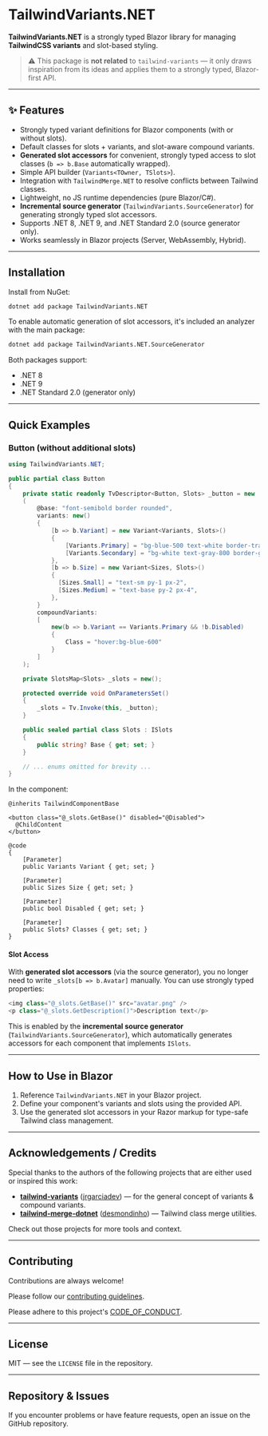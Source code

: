 ﻿# TailwindVariants.NET

**TailwindVariants.NET** is a strongly typed Blazor library for managing **TailwindCSS variants** and slot-based styling.

> ⚠️ This package is **not related** to `tailwind-variants` — it only draws inspiration from its ideas and applies them to a strongly typed, Blazor-first API.

---

## :sparkles: Features

* Strongly typed variant definitions for Blazor components (with or without slots).
* Default classes for slots + variants, and slot-aware compound variants.
* **Generated slot accessors** for convenient, strongly typed access to slot classes (`b => b.Base` automatically wrapped).
* Simple API builder (`Variants<TOwner, TSlots>`).
* Integration with `TailwindMerge.NET` to resolve conflicts between Tailwind classes.
* Lightweight, no JS runtime dependencies (pure Blazor/C#).
* **Incremental source generator** (`TailwindVariants.SourceGenerator`) for generating strongly typed slot accessors.
* Supports .NET 8, .NET 9, and .NET Standard 2.0 (source generator only).
* Works seamlessly in Blazor projects (Server, WebAssembly, Hybrid).

---

## Installation

Install from NuGet:

```bash
dotnet add package TailwindVariants.NET
```

To enable automatic generation of slot accessors, it's included an analyzer with the main package:

```bash
dotnet add package TailwindVariants.NET.SourceGenerator
```

Both packages support:

* .NET 8
* .NET 9
* .NET Standard 2.0 (generator only)

---

## Quick Examples

### Button (without additional slots)

```csharp
using TailwindVariants.NET;

public partial class Button
{
    private static readonly TvDescriptor<Button, Slots> _button = new
    (
        @base: "font-semibold border rounded",
        variants: new()
        {
            [b => b.Variant] = new Variant<Variants, Slots>()
            {
                [Variants.Primary] = "bg-blue-500 text-white border-transparent",
                [Variants.Secondary] = "bg-white text-gray-800 border-gray-400",
            },
            [b => b.Size] = new Variant<Sizes, Slots>()
            {
              [Sizes.Small] = "text-sm py-1 px-2",
              [Sizes.Medium] = "text-base py-2 px-4",
            },
        }
        compoundVariants: 
        [
            new(b => b.Variant == Variants.Primary && !b.Disabled)
            {
                Class = "hover:bg-blue-600"
            }
        ]
    );

    private SlotsMap<Slots> _slots = new();

    protected override void OnParametersSet()
    {
        _slots = Tv.Invoke(this, _button);
    }

    public sealed partial class Slots : ISlots
    {
        public string? Base { get; set; }
    }

    // ... enums omitted for brevity ...
}
```

In the component:

```razor
@inherits TailwindComponentBase

<button class="@_slots.GetBase()" disabled="@Disabled">
  @ChildContent
</button>

@code
{
    [Parameter]
    public Variants Variant { get; set; }

    [Parameter]
    public Sizes Size { get; set; }

    [Parameter]
    public bool Disabled { get; set; }

    [Parameter]
    public Slots? Classes { get; set; }
}
```

#### Slot Access

With **generated slot accessors** (via the source generator), you no longer need to write `_slots[b => b.Avatar]` manually.
You can use strongly typed properties:

```csharp
<img class="@_slots.GetBase()" src="avatar.png" />
<p class="@_slots.GetDescription()">Description text</p>
```

This is enabled by the **incremental source generator** (`TailwindVariants.SourceGenerator`), which automatically generates accessors for each component that implements `ISlots`.

---

## How to Use in Blazor

1. Reference `TailwindVariants.NET` in your Blazor project.
3. Define your component's variants and slots using the provided API.
4. Use the generated slot accessors in your Razor markup for type-safe Tailwind class management.

---

## Acknowledgements / Credits

Special thanks to the authors of the following projects that are either used or inspired this work:

* [**tailwind-variants**](https://github.com/heroui-inc/tailwind-variants) ([jrgarciadev](https://github.com/jrgarciadev)) — for the general concept of variants & compound variants.
* [**tailwind-merge-dotnet**](https://github.com/desmondinho/tailwind-merge-dotnet) ([desmondinho](https://github.com/desmondinho)) — Tailwind class merge utilities.

Check out those projects for more tools and context.

---

## Contributing

Contributions are always welcome!

Please follow our [contributing guidelines](./CONTRIBUTING.md).

Please adhere to this project's [CODE_OF_CONDUCT](./CODE_OF_CONDUCT.md).

---

## License

MIT — see the `LICENSE` file in the repository.

---

## Repository & Issues

If you encounter problems or have feature requests, open an issue on the GitHub repository.
